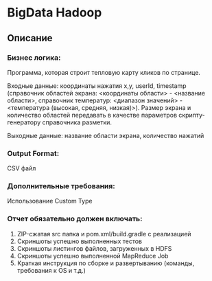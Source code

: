 # BigData Hadoop
## Описание
### Бизнес логика:
Программа, которая строит тепловую карту кликов по странице.

Входные данные: координаты нажатия x,y, userId, timestamp (справочник областей экрана: <координаты области> - <название области>, справочник температур: <диапазон значений> - <температура (высокая, средняя, низкая)>).
Размер экрана и количество областей передавать в качестве параметров скрипту-генератору справочника разметки.

Выходные данные: название области экрана, количество нажатий

### Output Format:
CSV файл

### Дополнительные требования:
Использование Custom Type

### Отчет обязательно должен включать:
1. ZIP-сжатая src папка и pom.xml/build.gradle с реализацией
2. Скриншоты успешно выполненных тестов
3. Скриншоты листингов файлов, загруженных в HDFS 
4. Скриншоты успешно выполненной MapReduce Job
5. Краткая инструкция по сборке и развертыванию (команды, требования к OS и т.д.)
